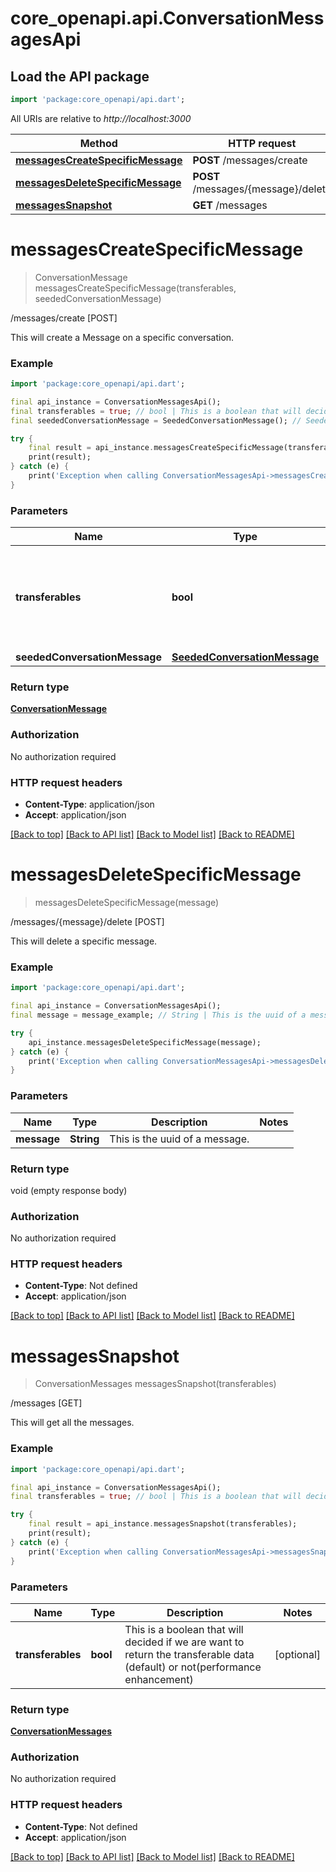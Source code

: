 # core_openapi.api.ConversationMessagesApi

## Load the API package
```dart
import 'package:core_openapi/api.dart';
```

All URIs are relative to *http://localhost:3000*

Method | HTTP request | Description
------------- | ------------- | -------------
[**messagesCreateSpecificMessage**](ConversationMessagesApi#messagescreatespecificmessage) | **POST** /messages/create | /messages/create [POST]
[**messagesDeleteSpecificMessage**](ConversationMessagesApi#messagesdeletespecificmessage) | **POST** /messages/{message}/delete | /messages/{message}/delete [POST]
[**messagesSnapshot**](ConversationMessagesApi#messagessnapshot) | **GET** /messages | /messages [GET]


# **messagesCreateSpecificMessage**
> ConversationMessage messagesCreateSpecificMessage(transferables, seededConversationMessage)

/messages/create [POST]

This will create a Message on a specific conversation.

### Example
```dart
import 'package:core_openapi/api.dart';

final api_instance = ConversationMessagesApi();
final transferables = true; // bool | This is a boolean that will decided if we are want to return the transferable data (default) or not(performance enhancement)
final seededConversationMessage = SeededConversationMessage(); // SeededConversationMessage | 

try {
    final result = api_instance.messagesCreateSpecificMessage(transferables, seededConversationMessage);
    print(result);
} catch (e) {
    print('Exception when calling ConversationMessagesApi->messagesCreateSpecificMessage: $e\n');
}
```

### Parameters

Name | Type | Description  | Notes
------------- | ------------- | ------------- | -------------
 **transferables** | **bool**| This is a boolean that will decided if we are want to return the transferable data (default) or not(performance enhancement) | [optional] 
 **seededConversationMessage** | [**SeededConversationMessage**](SeededConversationMessage)|  | [optional] 

### Return type

[**ConversationMessage**](ConversationMessage)

### Authorization

No authorization required

### HTTP request headers

 - **Content-Type**: application/json
 - **Accept**: application/json

[[Back to top]](#) [[Back to API list]](../README#documentation-for-api-endpoints) [[Back to Model list]](../README#documentation-for-models) [[Back to README]](../README)

# **messagesDeleteSpecificMessage**
> messagesDeleteSpecificMessage(message)

/messages/{message}/delete [POST]

This will delete a specific message.

### Example
```dart
import 'package:core_openapi/api.dart';

final api_instance = ConversationMessagesApi();
final message = message_example; // String | This is the uuid of a message.

try {
    api_instance.messagesDeleteSpecificMessage(message);
} catch (e) {
    print('Exception when calling ConversationMessagesApi->messagesDeleteSpecificMessage: $e\n');
}
```

### Parameters

Name | Type | Description  | Notes
------------- | ------------- | ------------- | -------------
 **message** | **String**| This is the uuid of a message. | 

### Return type

void (empty response body)

### Authorization

No authorization required

### HTTP request headers

 - **Content-Type**: Not defined
 - **Accept**: application/json

[[Back to top]](#) [[Back to API list]](../README#documentation-for-api-endpoints) [[Back to Model list]](../README#documentation-for-models) [[Back to README]](../README)

# **messagesSnapshot**
> ConversationMessages messagesSnapshot(transferables)

/messages [GET]

This will get all the messages.

### Example
```dart
import 'package:core_openapi/api.dart';

final api_instance = ConversationMessagesApi();
final transferables = true; // bool | This is a boolean that will decided if we are want to return the transferable data (default) or not(performance enhancement)

try {
    final result = api_instance.messagesSnapshot(transferables);
    print(result);
} catch (e) {
    print('Exception when calling ConversationMessagesApi->messagesSnapshot: $e\n');
}
```

### Parameters

Name | Type | Description  | Notes
------------- | ------------- | ------------- | -------------
 **transferables** | **bool**| This is a boolean that will decided if we are want to return the transferable data (default) or not(performance enhancement) | [optional] 

### Return type

[**ConversationMessages**](ConversationMessages)

### Authorization

No authorization required

### HTTP request headers

 - **Content-Type**: Not defined
 - **Accept**: application/json

[[Back to top]](#) [[Back to API list]](../README#documentation-for-api-endpoints) [[Back to Model list]](../README#documentation-for-models) [[Back to README]](../README)

